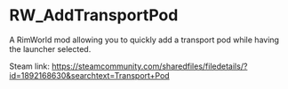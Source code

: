 # RW_AddTransportPod
A RimWorld mod allowing you to quickly add a transport pod while having the launcher selected.

Steam link: https://steamcommunity.com/sharedfiles/filedetails/?id=1892168630&searchtext=Transport+Pod
